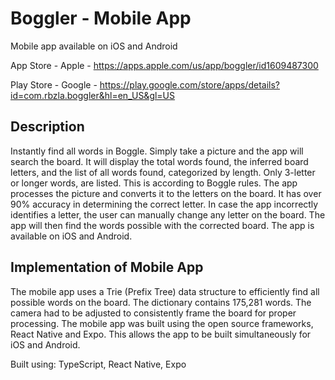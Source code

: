 # Boggler - Mobile App

Mobile app available on iOS and Android

App Store - Apple - https://apps.apple.com/us/app/boggler/id1609487300

Play Store - Google - https://play.google.com/store/apps/details?id=com.rbzla.boggler&hl=en_US&gl=US

## Description

Instantly find all words in Boggle. Simply take a picture and the app will search the board. It will display the total words found, the inferred board letters, and the list of all words found, categorized by length. Only 3-letter or longer words, are listed. This is according to Boggle rules. The app processes the picture and converts it to the letters on the board. It has over 90% accuracy in determining the correct letter. In case the app incorrectly identifies a letter, the user can manually change any letter on the board. The app will then find the words possible with the corrected board. The app is available on iOS and Android.

## Implementation of Mobile App

The mobile app uses a Trie (Prefix Tree) data structure to efficiently find all possible words on the board. The dictionary contains 175,281 words. The camera had to be adjusted to consistently frame the board for proper processing. The mobile app was built using the open source frameworks, React Native and Expo. This allows the app to be built simultaneously for iOS and Android.

Built using: TypeScript, React Native, Expo
